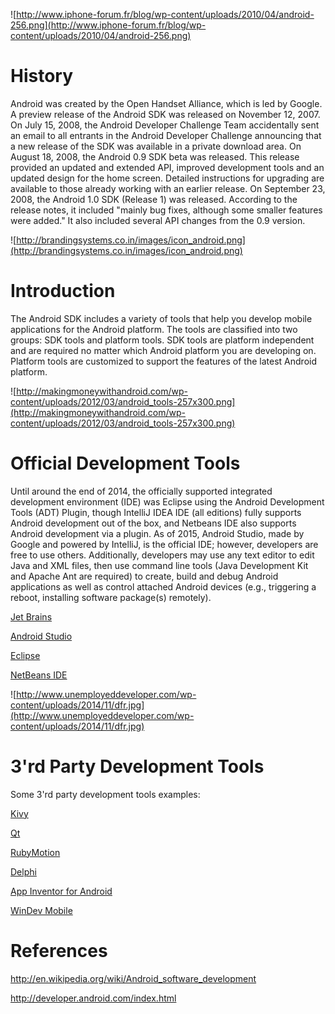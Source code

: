 ![http://www.iphone-forum.fr/blog/wp-content/uploads/2010/04/android-256.png](http://www.iphone-forum.fr/blog/wp-content/uploads/2010/04/android-256.png)

# History #

Android was created by the Open Handset Alliance, which is led by Google. A preview release of the Android SDK was released on November 12, 2007. On July 15, 2008, the Android Developer Challenge Team accidentally sent an email to all entrants in the Android Developer Challenge announcing that a new release of the SDK was available in a private download area. On August 18, 2008, the Android 0.9 SDK beta was released. This release provided an updated and extended API, improved development tools and an updated design for the home screen. Detailed instructions for upgrading are available to those already working with an earlier release. On September 23, 2008, the Android 1.0 SDK (Release 1) was released. According to the release notes, it included "mainly bug fixes, although some smaller features were added." It also included several API changes from the 0.9 version.

![http://brandingsystems.co.in/images/icon_android.png](http://brandingsystems.co.in/images/icon_android.png)

# Introduction #

The Android SDK includes a variety of tools that help you develop mobile applications for the Android platform. The tools are classified into two groups: SDK tools and platform tools. SDK tools are platform independent and are required no matter which Android platform you are developing on. Platform tools are customized to support the features of the latest Android platform.

![http://makingmoneywithandroid.com/wp-content/uploads/2012/03/android_tools-257x300.png](http://makingmoneywithandroid.com/wp-content/uploads/2012/03/android_tools-257x300.png)

# Official Development Tools #

Until around the end of 2014, the officially supported integrated development environment (IDE) was Eclipse using the Android Development Tools (ADT) Plugin, though IntelliJ IDEA IDE (all editions) fully supports Android development out of the box, and Netbeans IDE also supports Android development via a plugin. As of 2015, Android Studio, made by Google and powered by IntelliJ, is the official IDE; however, developers are free to use others. Additionally, developers may use any text editor to edit Java and XML files, then use command line tools (Java Development Kit and Apache Ant are required) to create, build and debug Android applications as well as control attached Android devices (e.g., triggering a reboot, installing software package(s) remotely).

[Jet Brains](https://www.jetbrains.com/)

[Android Studio](http://developer.android.com/sdk/index.html)

[Eclipse](https://eclipse.org/)

[NetBeans IDE](https://netbeans.org/features/index.html)

![http://www.unemployeddeveloper.com/wp-content/uploads/2014/11/dfr.jpg](http://www.unemployeddeveloper.com/wp-content/uploads/2014/11/dfr.jpg)

# 3'rd Party Development Tools #

Some 3'rd party development tools examples:

[Kivy](http://kivy.org/#home)

[Qt](http://www.qt.io/)

[RubyMotion](http://www.rubymotion.com/)

[Delphi](http://www.delphi.com/)

[App Inventor for Android](http://appinventor.mit.edu/explore/)

[WinDev Mobile](http://windev.com/windevmobile/index.html)


# References #

http://en.wikipedia.org/wiki/Android_software_development

http://developer.android.com/index.html